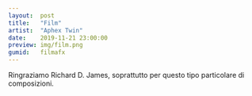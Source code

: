 ```yaml
---
layout:  post
title:   "Film"
artist:  "Aphex Twin"
date:    2019-11-21 23:00:00
preview: img/film.png
gumid:   filmafx
---
```


Ringraziamo Richard D. James, soprattutto per questo tipo particolare di composizioni.

<!-- vim: set tw=79 spell spelllang=it: -->

